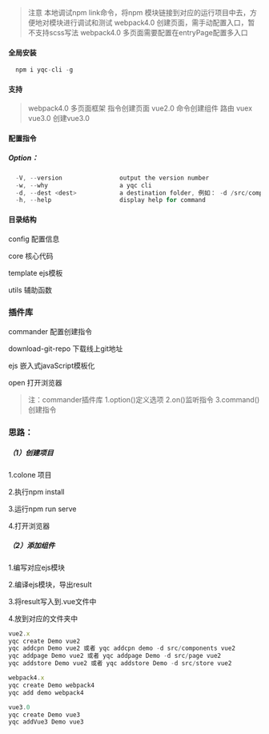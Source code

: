 <!-- 自定义脚手架 -->

> 注意
> 本地调试npm link命令，将npm 模块链接到对应的运行项目中去，方便地对模块进行调试和测试
> webpack4.0 创建页面，需手动配置入口，暂不支持scss写法
> webpack4.0 多页面需要配置在entryPage配置多入口

#### 全局安装

```javascript
  npm i yqc-cli -g
```
#### 支持

> webpack4.0 多页面框架 指令创建页面
> vue2.0 命令创建组件 路由 vuex
> vue3.0 创建vue3.0

#### 配置指令

##### Option：

```javascript
  -V, --version                output the version number
  -w, --why                    a yqc cli
  -d, --dest <dest>            a destination folder, 例如： -d /src/components
  -h, --help                   display help for command
```

#### 目录结构
config 配置信息

core 核心代码

template ejs模板

utils 辅助函数

### 插件库
commander 配置创建指令

download-git-repo 下载线上git地址

ejs 嵌入式javaScript模板化

open 打开浏览器

>注：commander插件库
>1.option()定义选项 
>2.on()监听指令
>3.command()创建指令

### 思路：

##### （1）创建项目
1.colone 项目

2.执行npm install

3.运行npm run serve

4.打开浏览器

##### （2）添加组件
1.编写对应ejs模块

2.编译ejs模块，导出result

3.将result写入到.vue文件中

4.放到对应的文件夹中

```javascript
vue2.x
yqc create Demo vue2
yqc addcpn Demo vue2 或者 yqc addcpn demo -d src/components vue2
yqc addpage Demo vue2 或者 yqc addpage Demo -d src/page vue2
yqc addstore Demo vue2 或者 yqc addstore Demo -d src/store vue2
```
```javascript
webpack4.x
yqc create Demo webpack4
yqc add demo webpack4
```
```javascript
vue3.0
yqc create Demo vue3
yqc addVue3 Demo vue3
```



